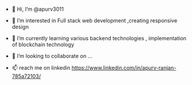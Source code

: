 - 👋 Hi, I’m @apurv3011

- 👀 I’m interested in Full stack web development ,creating responsive design
- 🌱 I’m currently learning various backend technologies , implementation of blockchain technology
- 💞️ I’m looking to collaborate on ...
- 📫 reach me on linkedin https://www.linkedin.com/in/apurv-ranjan-785a72103/

